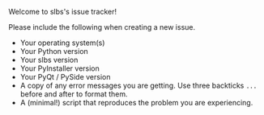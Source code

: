 Welcome to slbs's issue tracker!

Please include the following when creating a new issue.

- Your operating system(s)
- Your Python version
- Your slbs version
- Your PyInstaller version
- Your PyQt / PySide version
- A copy of any error messages you are getting. Use three backticks `...` before and after to format them.
- A (minimal!) script that reproduces the problem you are experiencing.
